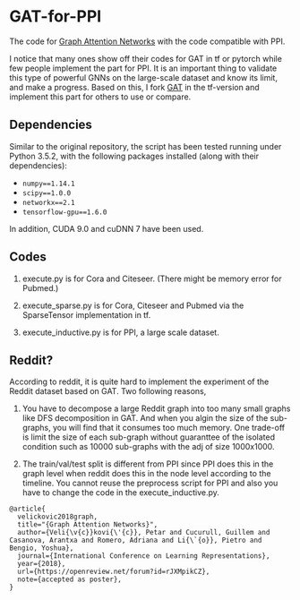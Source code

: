 # GAT-for-PPI
The code for [Graph Attention Networks](https://arxiv.org/pdf/1710.10903.pdf) with the code compatible with PPI. 

I notice that many ones show off their codes for GAT in tf or pytorch while few people implement the part for PPI. It is an important thing to validate this type of powerful GNNs on the large-scale dataset and know its limit, and make a progress. Based on this, I fork [GAT](https://github.com/PetarV-/GAT) in the tf-version and implement this part for others to use or compare.

## Dependencies
Similar to the original repository, the script has been tested running under Python 3.5.2, with the following packages installed (along with their dependencies):

- `numpy==1.14.1`
- `scipy==1.0.0`
- `networkx==2.1`
- `tensorflow-gpu==1.6.0`

In addition, CUDA 9.0 and cuDNN 7 have been used.

## Codes

1. execute.py is for Cora and Citeseer. (There might be memory error for Pubmed.)

2. execute_sparse.py is for Cora, Citeseer and Pubmed via the SparseTensor implementation in tf.

3. execute_inductive.py is for PPI, a large scale dataset.

## Reddit?

According to reddit, it is quite hard to implement the experiment of the Reddit dataset based on GAT. Two following reasons,

1. You have to decompose a large Reddit graph into too many small graphs like DFS decomposition in GAT. And when you algin the size of the sub-graphs, you will find that it consumes too much memory. One trade-off is limit the size of each sub-graph without guaranttee of the isolated condition such as 10000 sub-graphs with the adj of size 1000x1000.

2. The train/val/test split is different from PPI since PPI does this in the graph level when reddit does this in the node level according to the timeline. You cannot reuse the preprocess script for PPI and also you have to change the code in the execute_inductive.py.

```
@article{
  velickovic2018graph,
  title="{Graph Attention Networks}",
  author={Veli{\v{c}}kovi{\'{c}}, Petar and Cucurull, Guillem and Casanova, Arantxa and Romero, Adriana and Li{\`{o}}, Pietro and Bengio, Yoshua},
  journal={International Conference on Learning Representations},
  year={2018},
  url={https://openreview.net/forum?id=rJXMpikCZ},
  note={accepted as poster},
}
